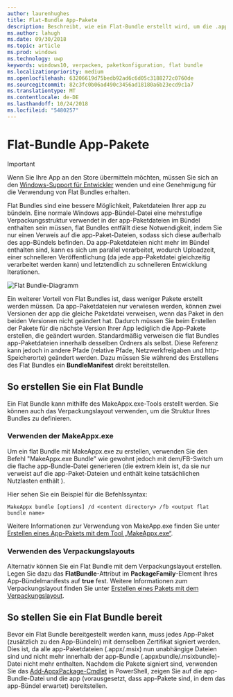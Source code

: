 ```yaml
---
author: laurenhughes
title: Flat-Bundle App-Pakete
description: Beschreibt, wie ein Flat-Bundle erstellt wird, um die .appx-Paketdateien Ihrer App mit Verweisen auf App-Pakete zu bündeln.
ms.author: lahugh
ms.date: 09/30/2018
ms.topic: article
ms.prod: windows
ms.technology: uwp
keywords: windows10, verpacken, paketkonfiguration, flat bundle
ms.localizationpriority: medium
ms.openlocfilehash: 63206619d75bedb92ad6c6d05c3188272c0760de
ms.sourcegitcommit: 82c3fc0b06ad490c3456ad18180a6b23ecd9c1a7
ms.translationtype: MT
ms.contentlocale: de-DE
ms.lasthandoff: 10/24/2018
ms.locfileid: "5480257"
---
```

# <a name="flat-bundle-app-packages"></a>Flat-Bundle App-Pakete 

> [!IMPORTANT]
> Wenn Sie Ihre App an den Store übermitteln möchten, müssen Sie sich an den [Windows-Support für Entwickler](https://developer.microsoft.com/windows/support) wenden und eine Genehmigung für die Verwendung von Flat Bundles erhalten.

Flat Bundles sind eine bessere Möglichkeit, Paketdateien Ihrer app zu bündeln. Eine normale Windows app-Bündel-Datei eine mehrstufige Verpackungsstruktur verwendet in der app-Paketdateien im Bündel enthalten sein müssen, flat Bundles entfällt diese Notwendigkeit, indem Sie nur einen Verweis auf die app-Paket-Dateien, sodass sich diese außerhalb des app-Bündels befinden. Da app-Paketdateien nicht mehr im Bündel enthalten sind, kann es sich um parallel verarbeitet, wodurch Uploadzeit, einer schnelleren Veröffentlichung (da jede app-Paketdatei gleichzeitig verarbeitet werden kann) und letztendlich zu schnelleren Entwicklung Iterationen.

![Flat Bundle-Diagramm](images/bundle-combined.png)

Ein weiterer Vorteil von Flat Bundles ist, dass weniger Pakete erstellt werden müssen. Da app-Paketdateien nur verwiesen werden, können zwei Versionen der app die gleiche Paketdatei verweisen, wenn das Paket in den beiden Versionen nicht geändert hat. Dadurch müssen Sie beim Erstellen der Pakete für die nächste Version Ihrer App lediglich die App-Pakete erstellen, die geändert wurden.
Standardmäßig verweisen die flat Bundles app-Paketdateien innerhalb desselben Ordners als selbst. Diese Referenz kann jedoch in andere Pfade (relative Pfade, Netzwerkfreigaben und http-Speicherorte) geändert werden. Dazu müssen Sie während des Erstellens des Flat Bundles ein **BundleManifest** direkt bereitstellen. 

## <a name="how-to-create-a-flat-bundle"></a>So erstellen Sie ein Flat Bundle

Ein Flat Bundle kann mithilfe des MakeAppx.exe-Tools erstellt werden. Sie können auch das Verpackungslayout verwenden, um die Struktur Ihres Bundles zu definieren.

### <a name="using-makeappxexe"></a>Verwenden der MakeAppx.exe
Um ein flat Bundle mit MakeAppx.exe zu erstellen, verwenden Sie den Befehl "MakeAppx.exe Bundle" wie gewohnt jedoch mit dem/FB-Switch um die flache app-Bundle-Datei generieren (die extrem klein ist, da sie nur verweist auf die app-Paket-Dateien und enthält keine tatsächlichen Nutzlasten enthält ). 

Hier sehen Sie ein Beispiel für die Befehlssyntax:

```syntax
MakeAppx bundle [options] /d <content directory> /fb <output flat bundle name>
```

Weitere Informationen zur Verwendung von MakeApp.exe finden Sie unter [Erstellen eines App-Pakets mit dem Tool „MakeAppx.exe“](https://docs.microsoft.com/windows/uwp/packaging/create-app-package-with-makeappx-tool).

### <a name="using-packaging-layout"></a>Verwenden des Verpackungslayouts
Alternativ können Sie ein Flat Bundle mit dem Verpackungslayout erstellen. Legen Sie dazu das **FlatBundle**-Attribut im **PackageFamily**-Element Ihres App-Bündelmanifests auf **true** fest. Weitere Informationen zum Verpackungslayout finden Sie unter [Erstellen eines Pakets mit dem Verpackungslayout](packaging-layout.md).

## <a name="how-to-deploy-a-flat-bundle"></a>So stellen Sie ein Flat Bundle bereit 
Bevor ein Flat Bundle bereitgestellt werden kann, muss jedes App-Paket (zusätzlich zu den App-Bündeln) mit demselben Zertifikat signiert werden. Dies ist, da alle app-Paketdateien (.appx/.msix) nun unabhängige Dateien sind und nicht mehr innerhalb der app-Bundle (.appxbundle/.msixbundle)-Datei nicht mehr enthalten. Nachdem die Pakete signiert sind, verwenden Sie das [Add-AppxPackage-Cmdlet](https://docs.microsoft.com/powershell/module/appx/add-appxpackage?view=win10-ps) in PowerShell, zeigen Sie auf die app-Bundle-Datei und die app (vorausgesetzt, dass app-Pakete sind, in dem das app-Bündel erwartet) bereitstellen. 